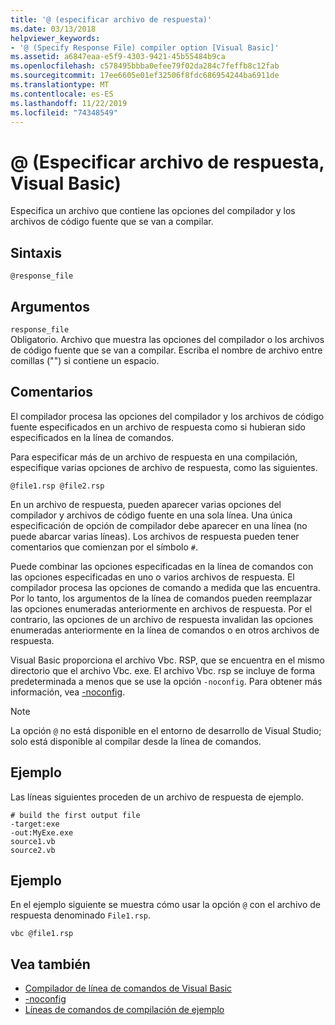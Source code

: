 ```yaml
---
title: '@ (especificar archivo de respuesta)'
ms.date: 03/13/2018
helpviewer_keywords:
- '@ (Specify Response File) compiler option [Visual Basic]'
ms.assetid: a6847eaa-e5f9-4303-9421-45b55484b9ca
ms.openlocfilehash: c578495bbba0efee79f02da284c7feffb8c12fab
ms.sourcegitcommit: 17ee6605e01ef32506f8fdc686954244ba6911de
ms.translationtype: MT
ms.contentlocale: es-ES
ms.lasthandoff: 11/22/2019
ms.locfileid: "74348549"
---
```

# <a name="-specify-response-file-visual-basic"></a>@ (Especificar archivo de respuesta, Visual Basic)

Especifica un archivo que contiene las opciones del compilador y los archivos de código fuente que se van a compilar.

## <a name="syntax"></a>Sintaxis

```console
@response_file
```

## <a name="arguments"></a>Argumentos

`response_file`  
Obligatorio. Archivo que muestra las opciones del compilador o los archivos de código fuente que se van a compilar. Escriba el nombre de archivo entre comillas ("") si contiene un espacio.

## <a name="remarks"></a>Comentarios

El compilador procesa las opciones del compilador y los archivos de código fuente especificados en un archivo de respuesta como si hubieran sido especificados en la línea de comandos.

Para especificar más de un archivo de respuesta en una compilación, especifique varias opciones de archivo de respuesta, como las siguientes.

```console
@file1.rsp @file2.rsp
```

En un archivo de respuesta, pueden aparecer varias opciones del compilador y archivos de código fuente en una sola línea. Una única especificación de opción de compilador debe aparecer en una línea (no puede abarcar varias líneas). Los archivos de respuesta pueden tener comentarios que comienzan por el símbolo `#`.

Puede combinar las opciones especificadas en la línea de comandos con las opciones especificadas en uno o varios archivos de respuesta. El compilador procesa las opciones de comando a medida que las encuentra. Por lo tanto, los argumentos de la línea de comandos pueden reemplazar las opciones enumeradas anteriormente en archivos de respuesta. Por el contrario, las opciones de un archivo de respuesta invalidan las opciones enumeradas anteriormente en la línea de comandos o en otros archivos de respuesta.

Visual Basic proporciona el archivo Vbc. RSP, que se encuentra en el mismo directorio que el archivo Vbc. exe. El archivo Vbc. rsp se incluye de forma predeterminada a menos que se use la opción `-noconfig`. Para obtener más información, vea [-noconfig](../../../visual-basic/reference/command-line-compiler/noconfig.md).

> [!NOTE]
> La opción `@` no está disponible en el entorno de desarrollo de Visual Studio; solo está disponible al compilar desde la línea de comandos.

## <a name="example"></a>Ejemplo

Las líneas siguientes proceden de un archivo de respuesta de ejemplo.

```console
# build the first output file
-target:exe
-out:MyExe.exe
source1.vb
source2.vb
```

## <a name="example"></a>Ejemplo

En el ejemplo siguiente se muestra cómo usar la opción `@` con el archivo de respuesta denominado `File1.rsp`.

```console
vbc @file1.rsp
```

## <a name="see-also"></a>Vea también

- [Compilador de línea de comandos de Visual Basic](../../../visual-basic/reference/command-line-compiler/index.md)
- [-noconfig](../../../visual-basic/reference/command-line-compiler/noconfig.md)
- [Líneas de comandos de compilación de ejemplo](../../../visual-basic/reference/command-line-compiler/sample-compilation-command-lines.md)
